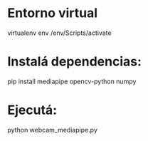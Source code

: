 # Entorno virtual
virtualenv env 
/env/Scripts/activate

# Instalá dependencias:

pip install mediapipe opencv-python numpy

# Ejecutá:

python webcam_mediapipe.py
